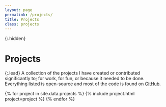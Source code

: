 ```yaml
---
layout: page
permalink: /projects/
title: Projects
class: projects
---
```


{:.hidden}

# Projects

{:.lead}
A collection of the projects I have created or contributed significantly to; for work, for fun, or because it needed to be done. Everything listed is open-source and most of the code is found on [GitHub](https://github.com/billyc).

<div class="grid">
  {% for project in site.data.projects %}
    {% include project.html project=project %}
  {% endfor %}
</div>
